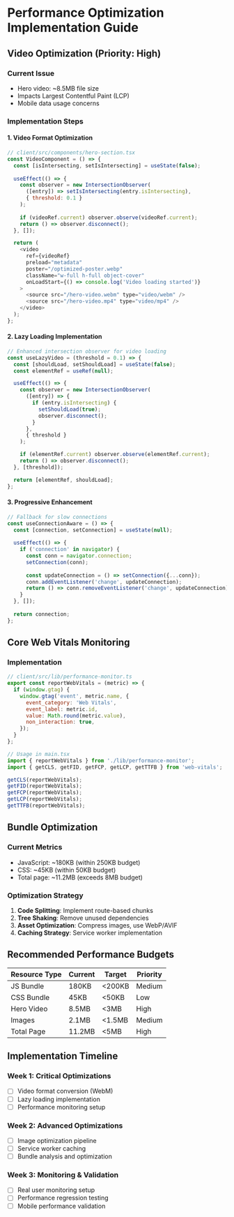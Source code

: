# Performance Optimization Implementation Guide

## Video Optimization (Priority: High)

### Current Issue
- Hero video: ~8.5MB file size
- Impacts Largest Contentful Paint (LCP)
- Mobile data usage concerns

### Implementation Steps

#### 1. Video Format Optimization
```javascript
// client/src/components/hero-section.tsx
const VideoComponent = () => {
  const [isIntersecting, setIsIntersecting] = useState(false);
  
  useEffect(() => {
    const observer = new IntersectionObserver(
      ([entry]) => setIsIntersecting(entry.isIntersecting),
      { threshold: 0.1 }
    );
    
    if (videoRef.current) observer.observe(videoRef.current);
    return () => observer.disconnect();
  }, []);

  return (
    <video 
      ref={videoRef}
      preload="metadata"
      poster="/optimized-poster.webp"
      className="w-full h-full object-cover"
      onLoadStart={() => console.log('Video loading started')}
    >
      <source src="/hero-video.webm" type="video/webm" />
      <source src="/hero-video.mp4" type="video/mp4" />
    </video>
  );
};
```

#### 2. Lazy Loading Implementation
```javascript
// Enhanced intersection observer for video loading
const useLazyVideo = (threshold = 0.1) => {
  const [shouldLoad, setShouldLoad] = useState(false);
  const elementRef = useRef(null);

  useEffect(() => {
    const observer = new IntersectionObserver(
      ([entry]) => {
        if (entry.isIntersecting) {
          setShouldLoad(true);
          observer.disconnect();
        }
      },
      { threshold }
    );

    if (elementRef.current) observer.observe(elementRef.current);
    return () => observer.disconnect();
  }, [threshold]);

  return [elementRef, shouldLoad];
};
```

#### 3. Progressive Enhancement
```javascript
// Fallback for slow connections
const useConnectionAware = () => {
  const [connection, setConnection] = useState(null);
  
  useEffect(() => {
    if ('connection' in navigator) {
      const conn = navigator.connection;
      setConnection(conn);
      
      const updateConnection = () => setConnection({...conn});
      conn.addEventListener('change', updateConnection);
      return () => conn.removeEventListener('change', updateConnection);
    }
  }, []);
  
  return connection;
};
```

## Core Web Vitals Monitoring

### Implementation
```javascript
// client/src/lib/performance-monitor.ts
export const reportWebVitals = (metric) => {
  if (window.gtag) {
    window.gtag('event', metric.name, {
      event_category: 'Web Vitals',
      event_label: metric.id,
      value: Math.round(metric.value),
      non_interaction: true,
    });
  }
};

// Usage in main.tsx
import { reportWebVitals } from './lib/performance-monitor';
import { getCLS, getFID, getFCP, getLCP, getTTFB } from 'web-vitals';

getCLS(reportWebVitals);
getFID(reportWebVitals);
getFCP(reportWebVitals);
getLCP(reportWebVitals);
getTTFB(reportWebVitals);
```

## Bundle Optimization

### Current Metrics
- JavaScript: ~180KB (within 250KB budget)
- CSS: ~45KB (within 50KB budget)
- Total page: ~11.2MB (exceeds 8MB budget)

### Optimization Strategy
1. **Code Splitting**: Implement route-based chunks
2. **Tree Shaking**: Remove unused dependencies
3. **Asset Optimization**: Compress images, use WebP/AVIF
4. **Caching Strategy**: Service worker implementation

## Recommended Performance Budgets

| Resource Type | Current | Target | Priority |
|---------------|---------|---------|----------|
| JS Bundle | 180KB | <200KB | Medium |
| CSS Bundle | 45KB | <50KB | Low |
| Hero Video | 8.5MB | <3MB | High |
| Images | 2.1MB | <1.5MB | Medium |
| Total Page | 11.2MB | <5MB | High |

## Implementation Timeline

### Week 1: Critical Optimizations
- [ ] Video format conversion (WebM)
- [ ] Lazy loading implementation
- [ ] Performance monitoring setup

### Week 2: Advanced Optimizations
- [ ] Image optimization pipeline
- [ ] Service worker caching
- [ ] Bundle analysis and optimization

### Week 3: Monitoring & Validation
- [ ] Real user monitoring setup
- [ ] Performance regression testing
- [ ] Mobile performance validation